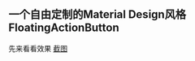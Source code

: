 ## 一个自由定制的Material Design风格FloatingActionButton
先来看看效果
[截图](https://github.com/dazhaoDai/FloatingActionButtonDemo/blob/master/src/main/java/com/ddz/pic/demo.gif)
